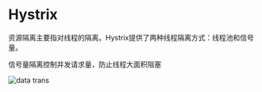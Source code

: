 # Hystrix

资源隔离主要指对线程的隔离。Hystrix提供了两种线程隔离方式：线程池和信号量。

信号量隔离控制并发请求量，防止线程大面积阻塞



![data trans](https://img-blog.csdn.net/20181025133657804?watermark/2/text/aHR0cHM6Ly9ibG9nLmNzZG4ubmV0L3FxXzI1NDg0MTQ3/font/5a6L5L2T/fontsize/400/fill/I0JBQkFCMA==/dissolve/70)